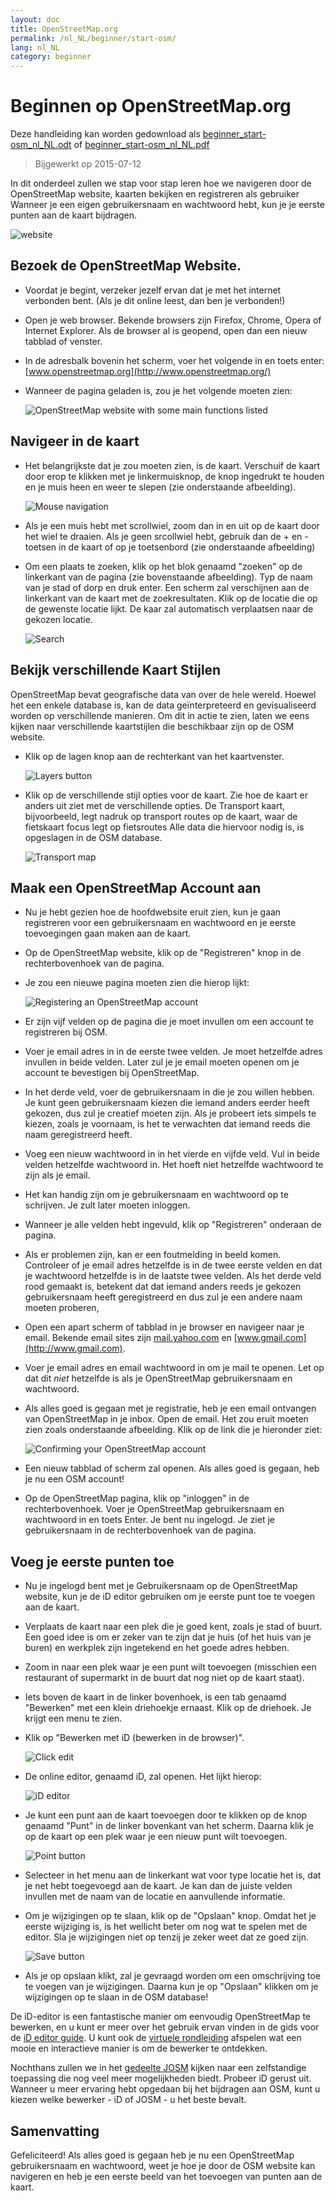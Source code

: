 ```yaml
---
layout: doc
title: OpenStreetMap.org
permalink: /nl_NL/beginner/start-osm/
lang: nl_NL
category: beginner
---
```


Beginnen op OpenStreetMap.org
====================================

Deze handleiding kan worden gedownload als [beginner_start-osm_nl_NL.odt](/files/beginner_start-osm_nl_NL.odt) of [beginner_start-osm_nl_NL.pdf](/files/beginner_start-osm_nl_NL.pdf)  
> Bijgewerkt op 2015-07-12  

In dit onderdeel zullen we stap voor stap leren hoe we navigeren door de
OpenStreetMap website, kaarten bekijken en registreren als gebruiker
Wanneer je een eigen gebruikersnaam en wachtwoord hebt, kun je
je eerste punten aan de kaart bijdragen.

![website][]

Bezoek de OpenStreetMap Website.
-------------------------------

- Voordat je begint, verzeker jezelf ervan dat je met het internet verbonden bent.
    (Als je dit online leest, dan ben je verbonden!)
- Open je web browser. Bekende browsers zijn Firefox, Chrome, Opera of Internet
    Explorer. Als de browser al is geopend, open dan een nieuw tabblad of venster.
- In de adresbalk bovenin het scherm, voer het volgende in en toets enter:
    [www.openstreetmap.org](http://www.openstreetmap.org/)
- Wanneer de pagina geladen is, zou je het volgende moeten
    zien:

    ![OpenStreetMap website with some main functions listed][]

Navigeer in de kaart
----------------

- Het belangrijkste dat je zou moeten zien, is de kaart. Verschuif de kaart door erop te klikken
    met je linkermuisknop, de knop ingedrukt te houden en
    je muis heen en weer te slepen (zie onderstaande afbeelding).

    ![Mouse navigation][]

- Als je een muis hebt met scrollwiel, zoom dan in en uit op de kaart
    door het wiel te draaien. Als je geen srcollwiel hebt, gebruik dan de +
    en - toetsen in de kaart of op je toetsenbord (zie onderstaande
    afbeelding)
- Om een plaats te zoeken, klik op het blok genaamd "zoeken" op
    de linkerkant van de pagina (zie bovenstaande afbeelding). Typ de naam van
    je stad of dorp en druk enter. Een scherm zal verschijnen 
    aan de linkerkant van de kaart met de zoekresultaten. Klik op de
    locatie die op de gewenste locatie lijkt. De kaar zal
    automatisch verplaatsen naar de gekozen locatie.

    ![Search][]
   

Bekijk verschillende Kaart Stijlen
------------------------

OpenStreetMap bevat geografische data van over de hele wereld. Hoewel
het een enkele database is, kan de data geïnterpreteerd en gevisualiseerd worden
op verschillende manieren. Om dit in actie te zien, laten we eens kijken naar verschillende kaartstijlen
die beschikbaar zijn op de OSM website.

- Klik op de lagen knop aan de rechterkant van het kaartvenster.

    ![Layers button][]

- Klik op de verschillende stijl opties voor de kaart. Zie hoe de kaart
    er anders uit ziet met de verschillende opties. De Transport kaart, bijvoorbeeld, legt nadruk op
    transport routes op de kaart, waar de fietskaart focus legt op fietsroutes
    Alle data die hiervoor nodig is, is opgeslagen in de OSM
    database.

    ![Transport map][]

Maak een OpenStreetMap Account aan
-------------------------------

- Nu je hebt gezien hoe de hoofdwebsite eruit zien, kun je gaan
    registreren voor een gebruikersnaam en wachtwoord en je eerste toevoegingen gaan maken
    aan de kaart.
- Op de OpenStreetMap website, klik op de "Registreren" knop in de rechterbovenhoek
    van de pagina.
- Je zou een nieuwe pagina moeten zien die hierop lijkt:

    ![Registering an OpenStreetMap account][]

- Er zijn vijf velden op de pagina die je moet invullen om
    een account te registreren bij OSM.
- Voer je email adres in in de eerste twee velden. Je moet
    hetzelfde adres invullen in beide velden. Later zul je 
    je email moeten openen om je account te bevestigen bij OpenStreetMap.
- In het derde veld, voer de gebruikersnaam in die je zou willen hebben.
    Je kunt geen gebruikersnaam kiezen die iemand anders
    eerder heeft gekozen, dus zul je creatief moeten zijn. Als je probeert
    iets simpels te kiezen, zoals je voornaam, is het te verwachten dat iemand
    reeds die naam geregistreerd heeft.
- Voeg een nieuw wachtwoord in in het vierde en vijfde veld. Vul in beide
    velden hetzelfde wachtwoord in. Het hoeft niet hetzelfde wachtwoord te zijn
    als je email.
- Het kan handig zijn om je gebruikersnaam en wachtwoord op te schrijven. Je zult
    later moeten inloggen.
- Wanneer je alle velden hebt ingevuld, klik op "Registreren" onderaan
    de pagina.
- Als er problemen zijn, kan er een foutmelding in beeld komen. Controleer of
    je email adres hetzelfde is in de twee eerste velden en dat 
    je wachtwoord hetzelfde is in de laatste twee velden. Als het derde veld
    rood gemaakt is, betekent dat dat iemand anders reeds je gekozen
    gebruikersnaam heeft geregistreerd en dus zul je een andere naam moeten proberen,
- Open een apart scherm of tabblad in je browser en navigeer
    naar je email. Bekende email sites zijn  [mail.yahoo.com](http://mail.yahoo.com)
    en [www.gmail.com](http://www.gmail.com).
- Voer je email adres en email wachtwoord in om je mail te openen.
    Let op dat dit _niet_ hetzelfde is als je OpenStreetMap gebruikersnaam en
    wachtwoord.
- Als alles goed is gegaan met je registratie, heb je een
    email ontvangen van OpenStreetMap in je inbox. Open de email. Het zou 
    eruit moeten zien zoals onderstaande afbeelding. Klik op de link die je hieronder
    ziet:

    ![Confirming your OpenStreetMap account][]

- Een nieuw tabblad of scherm zal openen. Als alles goed is gegaan, heb je
    nu een OSM account!
- Op de OpenStreetMap pagina, klik op "inloggen" in de rechterbovenhoek.
    Voer je OpenStreetMap gebruikersnaam en wachtwoord in en toets Enter. Je
    bent nu ingelogd. Je ziet je gebruikersnaam in de rechterbovenhoek
    van de pagina.

Voeg je eerste punten toe
------------------------

- Nu je ingelogd bent met je Gebruikersnaam op de OpenStreetMap
    website, kun je de iD editor gebruiken om je eerste punt toe te voegen aan
    de kaart.
- Verplaats de kaart naar een plek die je goed kent, zoals je stad
    of buurt. Een goed idee is om er zeker van te zijn dat je huis (of het huis van je buren) en werkplek zijn ingetekend en het goede adres hebben. 
- Zoom in naar een plek waar je een punt wilt toevoegen (misschien een restaurant of supermarkt in de buurt dat nog niet op de kaart staat).
- Iets boven de kaart in de linker bovenhoek, is een tab genaamd "Bewerken" met een klein
    driehoekje ernaast. Klik op de driehoek. Je krijgt een menu
    te zien.
- Klik op "Bewerken met iD (bewerken in de browser)".

    ![Click edit][]

- De online editor, genaamd iD, zal openen. Het lijkt hierop:

    ![iD editor][]

- Je kunt een punt aan de kaart toevoegen door te klikken op de knop genaamd "Punt" in
    de linker bovenkant van het scherm. Daarna klik je op de kaart op een plek waar je een nieuw
    punt wilt toevoegen.

    ![Point button][]    

- Selecteer in het menu aan de linkerkant wat voor type locatie het is, dat je net
    hebt toegevoegd aan de kaart. Je kan dan de juiste velden invullen met de naam van de locatie
    en aanvullende informatie.
- Om je wijzigingen op te slaan, klik op de "Opslaan" knop. Omdat het je eerste
    wijziging is, is het wellicht beter om nog wat te spelen met de editor. Sla je wijzigingen niet op
    tenzij je zeker weet dat ze goed zijn.

    ![Save button][]    

- Als je op opslaan klikt, zal je gevraagd worden om een omschrijving toe te voegen van je wijzigingen.
    Daarna kun je op "Opslaan" klikken om je wijzigingen op te slaan in de
    OSM database!


De iD-editor is een fantastische manier om eenvoudig OpenStreetMap te bewerken, en u kunt er meer 
over het gebruik ervan vinden in de gids voor de [iD editor guide](/nl_NL/beginner/id-editor/).
U kunt ook de [virtuele rondleiding](http://www.openstreetmap.org/edit?editor=id#walkthrough=true) afspelen 
wat een mooie en interactieve manier is om de bewerker te ontdekken.

Nochthans zullen we in het [gedeelte JOSM](/nl_NL/josm/) kijken naar een zelfstandige toepassing 
die nog veel meer mogelijkheden biedt.
Probeer iD gerust uit. Wanneer u meer ervaring hebt opgedaan bij het bijdragen aan OSM, 
kunt u kiezen welke bewerker - iD of JOSM - u het beste bevalt.

Samenvatting
-------

Gefeliciteerd! Als alles goed is gegaan heb je nu een OpenStreetMap gebruikersnaam
en wachtwoord, weet je hoe je door de OSM website kan navigeren en heb je
een eerste beeld van het toevoegen van punten aan de kaart.



[website]: /images/beginner/start-osm_website.png
[OpenStreetMap website with some main functions listed]: /images/beginner/osm-website-main-functions.png
[Mouse navigation]: /images/beginner/mouse-navigation.png
[Search]: /images/beginner/search.png
[Layers button]: /images/beginner/layers.png
[Transport map]: /images/beginner/transport-map.png
[Registering an OpenStreetMap account]: /images/beginner/registering-account.png
[Confirming your OpenStreetMap account]: /images/beginner/confirming-account.png
[Click edit]: /images/beginner/click-edit.png
[iD editor]: /images/beginner/id-editor.png
[Point button]: /images/beginner/point-button.png
[Save button]: /images/beginner/save-button.png